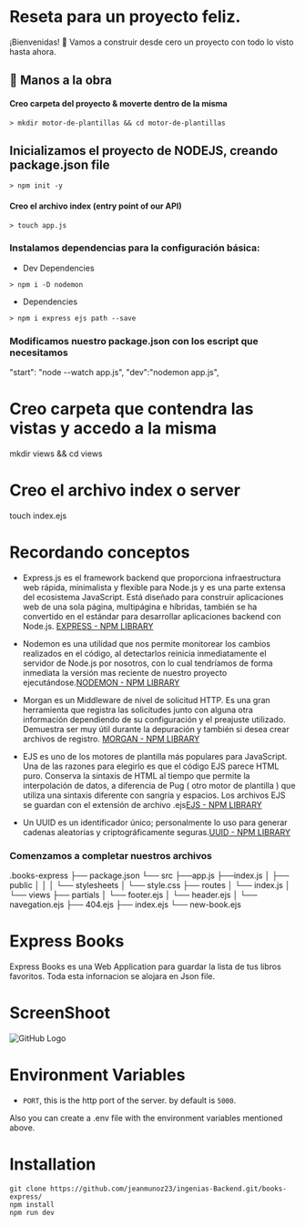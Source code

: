 # Reseta para un proyecto feliz.
¡Bienvenidas! 👋 Vamos a construir desde cero un proyecto con todo lo visto hasta ahora.

## 🔹 Manos a la obra
#### Creo carpeta del proyecto & moverte dentro de la misma
```
> mkdir motor-de-plantillas && cd motor-de-plantillas
```
## Inicializamos el proyecto de NODEJS, creando package.json file 
```
> npm init -y
```
#### Creo el archivo index (entry point of our API)
```
> touch app.js
```

### Instalamos dependencias para la configuración básica:
* Dev Dependencies 
```
> npm i -D nodemon 
```
* Dependencies 
```
> npm i express ejs path --save
```
### Modificamos nuestro package.json con los escript que necesitamos
"start": "node --watch app.js",
"dev":"nodemon app.js",

# Creo carpeta que contendra las vistas y accedo a la misma
mkdir views && cd views

# Creo el archivo index o server
touch index.ejs

# Recordando conceptos
* Express.js es el framework backend que proporciona infraestructura web rápida, minimalista y flexible para Node.js y es una parte extensa del ecosistema JavaScript. Está diseñado para construir aplicaciones web de una sola página, multipágina e híbridas, también se ha convertido en el estándar para desarrollar aplicaciones backend con Node.js. [EXPRESS - NPM LIBRARY](https://www.npmjs.com/package/express) 

* Nodemon es una utilidad que nos permite monitorear los cambios realizados en el código, al detectarlos reinicia inmediatamente el servidor de Node.js por nosotros, con lo cual tendríamos de forma inmediata la versión mas reciente de nuestro proyecto ejecutándose.[NODEMON - NPM LIBRARY](https://www.npmjs.com/package/nodemon)

* Morgan es un Middleware de nivel de solicitud HTTP. Es una gran herramienta que registra las solicitudes junto con alguna otra información dependiendo de su configuración y el preajuste utilizado. Demuestra ser muy útil durante la depuración y también si desea crear archivos de registro. [MORGAN  - NPM LIBRARY](https://www.npmjs.com/package/morgan) 

* EJS es uno de los motores de plantilla más populares para JavaScript. Una de las razones para elegirlo es que el código EJS parece HTML puro. 
Conserva la sintaxis de HTML al tiempo que permite la interpolación de datos, a diferencia de Pug ( otro motor de plantilla ) que utiliza una sintaxis diferente con sangría y espacios.
Los archivos EJS se guardan con el extensión de archivo .ejs[EJS - NPM LIBRARY](https://www.npmjs.com/package/ejs) 

* Un UUID es un identificador único; personalmente lo uso para generar cadenas aleatorias y criptográficamente seguras.[UUID - NPM LIBRARY](https://www.npmjs.com/package/uuid) 

### Comenzamos a completar nuestros archivos
.books-express
├── package.json
└── src
    ├──app.js
    ├──index.js
    │ 
    ├── public
    │       │
    │       └── stylesheets
    │               └── style.css
    ├── routes
    │       └── index.js
    │  
    └── views
            ├── partials
            │     └── footer.ejs
            │     └── header.ejs
            │     └── navegation.ejs
            ├── 404.ejs
            ├── index.ejs
            └── new-book.ejs

# Express Books

Express Books es una Web Application para guardar la lista de tus libros favoritos. Toda esta infornacion se alojara en Json file.

# ScreenShoot

![GitHub Logo](docs/screenshot.png)

# Environment Variables

- `PORT`, this is the http port of the server. by default is `5000`.

Also you can create a .env file with the environment variables mentioned above.

# Installation
```
git clone https://github.com/jeanmunoz23/ingenias-Backend.git/books-express/
npm install
npm run dev
```